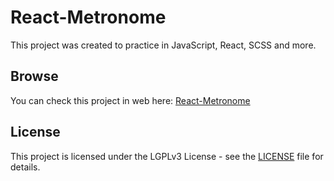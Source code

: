 # React-Metronome
This project was created to practice in JavaScript, React, SCSS and more.
## Browse
You can check this project in web here: [React-Metronome](https://it-krivoshey.github.io/React-Metronome/)
## License
This project is licensed under the LGPLv3 License - see the [LICENSE](https://github.com/IT-Krivoshey/React-Metronome/blob/master/LICENSE) file for details.
